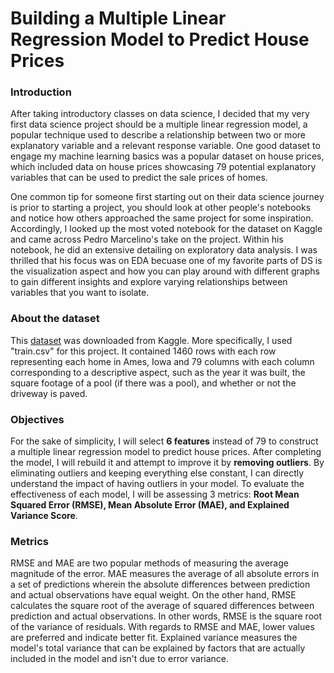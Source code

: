 # Building a Multiple Linear Regression Model to Predict House Prices

### Introduction  
After taking introductory classes on data science, I decided that my very first data science project should be a multiple linear regression model, a popular technique used to describe a relationship between two or more explanatory
variable and a relevant response variable. One good dataset to engage my machine learning basics was a popular
dataset on house prices, which included data on house prices showcasing 79 potential explanatory variables that can
be used to predict the sale prices of homes.  

One common tip for someone first starting out on their data science journey is prior to starting a project, you should
look at other people's notebooks and notice how others approached the same project for some inspiration. Accordingly,
I looked up the most voted notebook for the dataset on Kaggle and came across Pedro Marcelino's take on the project. 
Within his notebook, he did an extensive detailing on exploratory data analysis. I was thrilled that his focus was on
EDA becuase one of my favorite parts of DS is the visualization aspect and how you can play around with different graphs to gain different insights and explore varying relationships between variables that you want to isolate.  

### About the dataset  
This [dataset](https://www.kaggle.com/c/house-prices-advanced-regression-techniques/data) was downloaded from Kaggle. More specifically, I used "train.csv" for this project. It contained 1460 rows with each row representing each home in Ames, Iowa and 79 columns with each column corresponding to a descriptive aspect, such as the year it was built, the square footage of a pool (if there was a pool), and whether or not the driveway is paved.  
### Objectives  
For the sake of simplicity, I will select **6 features** instead of 79 to construct a multiple linear regression model to predict house prices. After completing the model, I will rebuild it and attempt to improve it by **removing outliers**. By eliminating outliers and keeping everything else constant, I can directly understand the impact of having outliers in your model. To evaluate the effectiveness of each model, I will be assessing 3 metrics: **Root Mean Squared Error (RMSE), Mean Absolute Error (MAE), and Explained Variance Score**.  
### Metrics  
RMSE and MAE are two popular methods of measuring the average magnitude of the error. MAE measures the average of all absolute errors in a set of predictions wherein the absolute differences between prediction and actual observations have equal weight. On the other hand, RMSE calculates the square root of the average of squared differences between prediction and actual observations. In other words, RMSE is the square root of the variance of residuals. With regards to RMSE and MAE, lower values are preferred and indicate better fit. Explained variance measures the model's total variance that can be explained by factors that are actually included in the model and isn't due to error variance.
